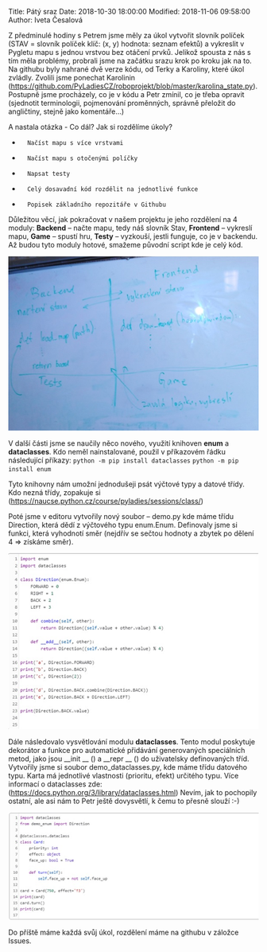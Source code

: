 ﻿Title: Pátý sraz 
Date: 2018-10-30 18:00:00
Modified: 2018-11-06 09:58:00
Author: Iveta Česalová



Z předminulé hodiny s Petrem jsme měly za úkol vytvořit slovník políček (STAV = slovník políček klíč: (x, y) hodnota: seznam efektů) a vykreslit v Pygletu mapu s jednou vrstvou bez otáčení prvků. Jelikož spousta z nás s tím měla problémy, probrali jsme na začátku srazu krok po kroku jak na to.
Na githubu byly nahrané dvě verze kódu, od Terky a Karoliny, které úkol zvládly. Zvolili jsme ponechat Karolinin 
(https://github.com/PyLadiesCZ/roboprojekt/blob/master/karolina_state.py).
Postupně jsme procházely, co je v kódu a Petr zmínil, co je třeba opravit (sjednotit terminologii, pojmenování proměnných, správně přeložit do angličtiny, stejně jako komentáře…)

 
A nastala otázka - Co dál? Jak si rozdělíme úkoly?

*       Načíst mapu s více vrstvami
*       Načíst mapu s otočenými políčky
*       Napsat testy
*       Celý dosavadní kód rozdělit na jednotlivé funkce
*       Popisek základního repozitáře v Githubu

 
Důležitou věcí, jak pokračovat v našem projektu je jeho rozdělení na 4 moduly:
**Backend** – načte mapu, tedy náš slovník Stav, **Frontend** – vykreslí mapu, **Game** – spustí hru, **Testy** – vyzkouší, jestli funguje, co je v backendu.
Až budou tyto moduly hotové, smažeme původní script  kde je celý kód.

![moduly](./images/moduly.jpg)


V další části jsme se naučily něco nového, využití knihoven **enum** a **dataclasses**. Kdo neměl nainstalované, použil v příkazovém řádku následující příkazy:
`python -m pip install dataclasses`
`python -m pip install enum`
 
Tyto knihovny nám umožní jednodušeji psát výčtové typy a datové třídy. Kdo nezná třídy, zopakuje si (https://naucse.python.cz/course/pyladies/sessions/class/)
 
Poté jsme v editoru vytvořily nový soubor – demo.py kde máme třídu Direction, která dědí z výčtového typu enum.Enum. Definovaly jsme si funkci, která vyhodnotí směr (nejdřív se sečtou hodnoty a zbytek po dělení 4 => získáme směr).


![demo](./images/demo.jpg)


Dále následovalo vysvětlování modulu **dataclasses**. Tento modul poskytuje dekorátor a funkce pro automatické přidávání generovaných speciálních metod, jako jsou __init __ () a __repr __ () do uživatelsky definovaných tříd. 
Vytvořily jsme si soubor demo_dataclasses.py, kde máme třídu datového typu. Karta má jednotlivé vlastnosti (prioritu, efekt) určitého typu.
Více informací o dataclasses zde: (https://docs.python.org/3/library/dataclasses.html)
Nevím, jak to pochopily ostatní, ale asi nám to Petr ještě dovysvětlí, k čemu to přesně slouží :-)

![dataclasses](./images/dataclasses.jpg)


Do příště máme každá svůj úkol, rozdělení máme na githubu v záložce Issues.
